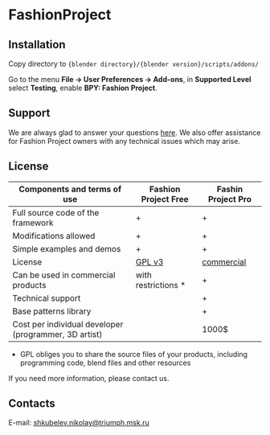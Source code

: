 # FashionProject

## Installation
Copy directory to `{blender directory}/{blender version}/scripts/addons/`
  
Go to the menu __File -> User Preferences -> Add-ons__, in __Supported Level__ select __Testing__, enable __BPY: Fashion Project__.
 
## Support
We are always glad to answer your questions [here](https://github.com/TriumphLLC/FashionProject/issues). We also offer assistance for Fashion Project owners with any technical issues which may arise.

## License

| Components and terms of use                           | Fashion Project Free | Fashin Project Pro |
|-------------------------------------------------------|----------------------|--------------------|
| Full source code of the framework                     |           +          |          +         |
| Modifications allowed                                 |           +          |          +         |
| Simple examples and demos                             |           +          |          +         |
| License                                               |        [GPL v3](https://github.com/TriumphLLC/FashionProject/blob/master/LICENSE)       |     [commercial](https://github.com/TriumphLLC/FashionProject/License%20Agreement/Fashion_Project_Pro_License_en.pdf)     |
| Can be used in commercial products                    |  with restrictions * |          +         |
| Technical support                                     |                      |          +         |
| Base patterns library                                 |                      |          +         |
| Cost per individual developer (programmer, 3D artist) |                      |        1000$       |

* GPL obliges you to share the source files of your products, including programming code, blend files and other resources

If you need more information, please contact us.

## Contacts
E-mail: shkubelev.nikolay@triumph.msk.ru